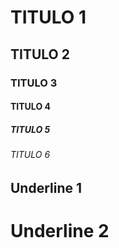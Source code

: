 # TITULO 1
## TITULO 2
### TITULO 3
#### TITULO 4
##### TITULO 5
###### TITULO 6

Underline 1
-----------

Underline 2
============